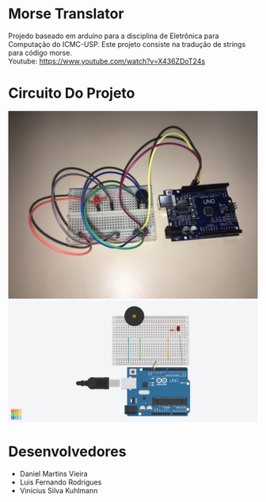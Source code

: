 # Morse Translator
Projedo baseado em arduíno para a disciplina de Eletrônica para Computação do ICMC-USP.
Este projeto consiste na tradução de strings para código morse.  
Youtube: https://www.youtube.com/watch?v=X436ZDoT24s

# Circuito Do Projeto
  ![alt text](https://github.com/Idalen/Arduino_Morse_Translator/blob/master/Images/Circuit.JPG)
  ![alt text](https://github.com/Idalen/Arduino_Morse_Translator/blob/master/Images/Virtual%20simulation.png)
  
# Desenvolvedores
- Daniel Martins Vieira
- Luis Fernando Rodrigues
- Vinícius Silva Kuhlmann

  
